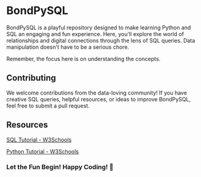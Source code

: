 # BondPySQL

BondPySQL is a playful repository designed to make learning Python and SQL an engaging and fun experience. Here, you'll explore the world of relationships and digital connections through the lens of SQL queries. Data manipulation doesn't have to be a serious chore.

Remember, the focus here is on understanding the concepts.

## Contributing

We welcome contributions from the data-loving community! If you have creative SQL queries, helpful resources, or ideas to improve BondPySQL, feel free to submit a pull request.

## Resources

[SQL Tutorial - W3Schools](https://www.w3schools.com/sql/default.asp)

[Python Tutorial - W3Schools](https://www.w3schools.com/python/default.asp)  

### Let the Fun Begin! Happy Coding! 🫶
